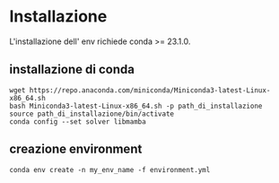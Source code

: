 # Installazione

L'installazione dell' env richiede conda >= 23.1.0.

## installazione di conda

```
wget https://repo.anaconda.com/miniconda/Miniconda3-latest-Linux-x86_64.sh
bash Miniconda3-latest-Linux-x86_64.sh -p path_di_installazione
source path_di_installazione/bin/activate
conda config --set solver libmamba 
```

## creazione environment

```
conda env create -n my_env_name -f environment.yml
```

